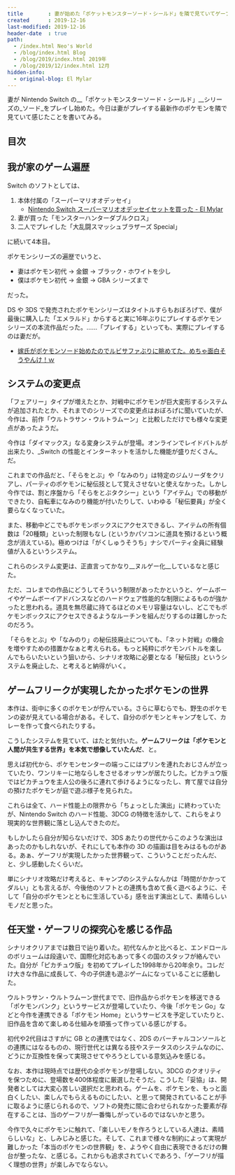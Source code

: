 ```yaml
---
title        : 妻が始めた「ポケットモンスターソード・シールド」を隣で見ていてゲーフリが実現したかったことを感じた
created      : 2019-12-16
last-modified: 2019-12-16
header-date  : true
path:
  - /index.html Neo's World
  - /blog/index.html Blog
  - /blog/2019/index.html 2019年
  - /blog/2019/12/index.html 12月
hidden-info:
  - original-blog: El Mylar
---
```


妻が Nintendo Switch の__「ポケットモンスターソード・シールド」__シリーズの_ソード_をプレイし始めた。今日は妻がプレイする最新作のポケモンを隣で見ていて感じたことを書いてみる。

## 目次

## 我が家のゲーム遍歴

Switch のソフトとしては、

1. 本体付属の「スーパーマリオオデッセイ」
    - [Nintendo Switch スーパーマリオオデッセイセットを買った - El Mylar](http://neos21.hateblo.jp/entry/2017/10/30/075705)
2. 妻が買った「モンスターハンターダブルクロス」
3. 二人でプレイした「大乱闘スマッシュブラザーズ Special」

に続いて4本目。

ポケモンシリーズの遍歴でいうと、

- 妻はポケモン初代 → 金銀 → ブラック・ホワイトを少し
- 僕はポケモン初代 → 金銀 → GBA シリーズまで

だった。

DS や 3DS で発売されたポケモンシリーズはタイトルすらもおぼろげで、僕が最後に購入した「エメラルド」からすると実に16年ぶりにプレイするポケモンシリーズの本流作品だった。……「プレイする」といっても、実際にプレイするのは妻だが。

- [嫁氏がポケモンソード始めたのでルビサファぶりに眺めてた。めちゃ面白そうやんけ！ｗ](https://www.instagram.com/p/B5qDwjWJzoh/)

## システムの変更点

「フェアリー」タイプが増えたとか、対戦中にポケモンが巨大変形するシステムが追加されたとか、それまでのシリーズでの変更点はおぼろげに聞いていたが、今作は、前作「ウルトラサン・ウルトラムーン」と比較しただけでも様々な変更点があったようだ。

今作は「ダイマックス」なる変身システムが登場。オンラインでレイドバトルが出来たり、_Switch の性能とインターネットを活かした機能が盛りだくさん_だ。

これまでの作品だと、「そらをとぶ」や「なみのり」は特定のジムリーダをクリアし、パーティのポケモンに秘伝技として覚えさせないと使えなかった。しかし今作では、割と序盤から「そらをとぶタクシー」という「アイテム」での移動ができたり、自転車になみのり機能が付いたりして、いわゆる「秘伝要員」が全く要らなくなっていた。

また、移動中どこでもポケモンボックスにアクセスできるし、アイテムの所有個数は「20種類」といった制限もなし (というかパソコンに道具を預けるという概念が消えている)。極めつけは「がくしゅうそうち」ナシでパーティ全員に経験値が入るというシステム。

これらのシステム変更は、正直言ってかなり__ヌルゲー化__しているなと感じた。

ただ、コレまでの作品にどうしてそういう制限があったかというと、ゲームボーイやゲームボーイアドバンスなどのハードウェア性能的な制限によるものが強かったと思われる。道具を無尽蔵に持てるほどのメモリ容量はないし、どこでもポケモンボックスにアクセスできるようなルーチンを組んだりするのは難しかったのだろう。

「そらをとぶ」や「なみのり」の秘伝技廃止についても、「ネット対戦」の機会を増やすための措置かなぁと考えられる。もっと純粋にポケモンバトルを楽しんでもらいたいという狙いから、シナリオ攻略に必要となる「秘伝技」というシステムを廃止した、と考えると納得がいく。

## ゲームフリークが実現したかったポケモンの世界

本作は、街中に多くのポケモンが佇んでいる。さらに草むらでも、野生のポケモンの姿が見えている場合がある。そして、自分のポケモンとキャンプをして、カレーを作って食べられたりする。

こうしたシステムを見ていて、はたと気付いた。__ゲームフリークは「ポケモンと人間が共生する世界」を本気で想像していたんだ__、と。

思えば初代から、ポケモンセンターの端っこにはプリンを連れたおじさんが立っていたり、ワンリキーに地ならしをさせるオッサンが居たりした。ピカチュウ版ではピカチュウを主人公の後ろに連れて歩けるようになったし、育て屋では自分の預けたポケモンが庭で遊ぶ様子を見られた。

これらは全て、ハード性能上の限界から「ちょっとした演出」に終わっていたが、Nintendo Switch のハード性能、3DCG の特徴を活かして、これらをより現実的な世界観に落とし込んできたのだ。

もしかしたら自分が知らないだけで、3DS あたりの世代からこのような演出はあったのかもしれないが、それにしても本作の 3D の描画は目をみはるものがある。あぁ、ゲーフリが実現したかった世界観って、こういうことだったんだ、と、少し感動したくらいだ。

単にシナリオ攻略だけ考えると、キャンプのシステムなんかは「時間がかかってダルい」とも言えるが、今後他のソフトとの連携も含めて長く遊べるように、そして「自分のポケモンとともに生活している」感を出す演出として、素晴らしいモノだと思った。

## 任天堂・ゲーフリの探究心を感じる作品

シナリオクリアまでは数日で辿り着いた。初代なんかと比べると、エンドロールのボリュームは段違いで、国際化対応もあって多くの国のスタッフが絡んでいた。自分が「ピカチュウ版」を初めてプレイした1998年から20年余り。コレだけ大きな作品に成長して、今の子供達も遊ぶゲームになっていることに感動した。

ウルトラサン・ウルトラムーン世代までで、旧作品からポケモンを移送できる「ポケモンバンク」というサービスが登場していたり、今後「ポケモン Go」などと今作を連携できる「ポケモン Home」というサービスを予定していたりと、旧作品を含めて楽しめる仕組みを頑張って作っている感じがする。

初代や2代目はさすがに GB との連携ではなく、2DS のバーチャルコンソールとの連携にはなるものの、現行世代とは異なる技やステータスのシステムなのに、どうにか互換性を保って実現させてやろうとしている意気込みを感じる。

なお、本作は現時点では歴代の全ポケモンが登場しない。3DCG のクオリティを保つために、登場数を400体程度に厳選したそうだ。こうした「妥協」は、開発者としては大変心苦しい選択だと思われる。ゲームを、ポケモンを、もっと面白くしたい、楽しんでもらえるものにしたい、と思って開発されていることが手に取るように感じられるので、ソフトの発売に間に合わせられなかった要素が存在することは、当のゲーフリが一番悔しがっているのではないかと思う。

今作で久々にポケモンに触れて、「楽しいモノを作ろうとしている人達は、素晴らしいな」と、しみじみと感じた。そして、これまで様々な制約によって実現が難しかった「本当のポケモンの世界観」を、ようやく自由に表現できるだけの舞台が整ったな、と感じる。これからも追求されていくであろう、「ゲーフリが描く理想の世界」が楽しみでならない。
